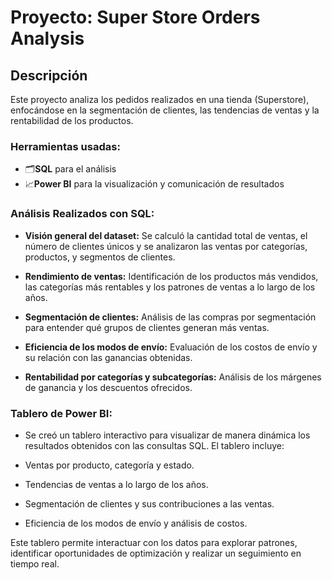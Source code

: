 # Proyecto: Super Store Orders Analysis
## **Descripción**
Este proyecto analiza los pedidos realizados en una tienda (Superstore), enfocándose en la segmentación de clientes, las tendencias de ventas y la rentabilidad de los productos.

### Herramientas usadas:
- 🗂️**SQL** para el análisis
- 📈**Power BI** para la visualización y comunicación de resultados

### Análisis Realizados con SQL:
- **Visión general del dataset:** Se calculó la cantidad total de ventas, el número de clientes únicos y se analizaron las ventas por categorías, productos, y segmentos de clientes.

- **Rendimiento de ventas:** Identificación de los productos más vendidos, las categorías más rentables y los patrones de ventas a lo largo de los años.

- **Segmentación de clientes:** Análisis de las compras por segmentación para entender qué grupos de clientes generan más ventas.

- **Eficiencia de los modos de envío:** Evaluación de los costos de envío y su relación con las ganancias obtenidas.

- **Rentabilidad por categorías y subcategorías:** Análisis de los márgenes de ganancia y los descuentos ofrecidos.

### Tablero de Power BI:
- Se creó un tablero interactivo para visualizar de manera dinámica los resultados obtenidos con las consultas SQL. El tablero incluye:

- Ventas por producto, categoría y estado.

- Tendencias de ventas a lo largo de los años.

- Segmentación de clientes y sus contribuciones a las ventas.

- Eficiencia de los modos de envío y análisis de costos.

Este tablero permite interactuar con los datos para explorar patrones, identificar oportunidades de optimización y realizar un seguimiento en tiempo real.
